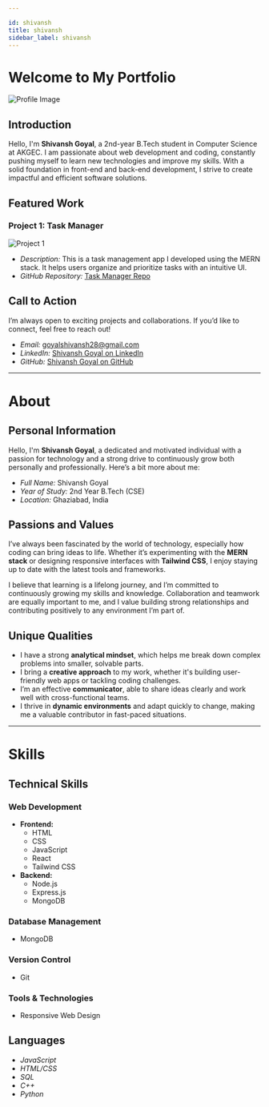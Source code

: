 ```yaml
---

id: shivansh  
title: shivansh  
sidebar_label: shivansh  
---
```


# Welcome to My Portfolio

![Profile Image](https://images.pexels.com/photos/1172064/pexels-photo-1172064.jpeg)

## Introduction

Hello, I'm **Shivansh Goyal**, a 2nd-year B.Tech student in Computer Science at AKGEC. I am passionate about web development and coding, constantly pushing myself to learn new technologies and improve my skills. With a solid foundation in front-end and back-end development, I strive to create impactful and efficient software solutions.

## Featured Work

### Project 1: Task Manager

![Project 1](https://task-manager-frontend-dun.vercel.app/)

- *Description:* This is a task management app I developed using the MERN stack. It helps users organize and prioritize tasks with an intuitive UI.
- *GitHub Repository:* [Task Manager Repo](https://github.com/goyalshivansh2805/task-manager)

## Call to Action

I’m always open to exciting projects and collaborations. If you’d like to connect, feel free to reach out!

- *Email:* goyalshivansh28@gmail.com
- *LinkedIn:* [Shivansh Goyal on LinkedIn](https://www.linkedin.com/in/goyalshivansh/)
- *GitHub:* [Shivansh Goyal on GitHub](https://github.com/goyalshivansh2805)

---

# About

## Personal Information

Hello, I'm **Shivansh Goyal**, a dedicated and motivated individual with a passion for technology and a strong drive to continuously grow both personally and professionally. Here’s a bit more about me:

- *Full Name:* Shivansh Goyal
- *Year of Study:* 2nd Year B.Tech (CSE)
- *Location:* Ghaziabad, India

## Passions and Values

I’ve always been fascinated by the world of technology, especially how coding can bring ideas to life. Whether it’s experimenting with the **MERN stack** or designing responsive interfaces with **Tailwind CSS**, I enjoy staying up to date with the latest tools and frameworks.

I believe that learning is a lifelong journey, and I’m committed to continuously growing my skills and knowledge. Collaboration and teamwork are equally important to me, and I value building strong relationships and contributing positively to any environment I’m part of.

## Unique Qualities

- I have a strong **analytical mindset**, which helps me break down complex problems into smaller, solvable parts.
- I bring a **creative approach** to my work, whether it's building user-friendly web apps or tackling coding challenges.
- I’m an effective **communicator**, able to share ideas clearly and work well with cross-functional teams.
- I thrive in **dynamic environments** and adapt quickly to change, making me a valuable contributor in fast-paced situations.

---

# Skills



## Technical Skills

### Web Development

- **Frontend:**
  - HTML
  - CSS
  - JavaScript
  - React
  - Tailwind CSS
- **Backend:**
  - Node.js
  - Express.js
  - MongoDB

### Database Management

- MongoDB

### Version Control

- Git

### Tools & Technologies

- Responsive Web Design

## Languages

- *JavaScript*
- *HTML/CSS*
- *SQL*
- *C++*
- *Python*